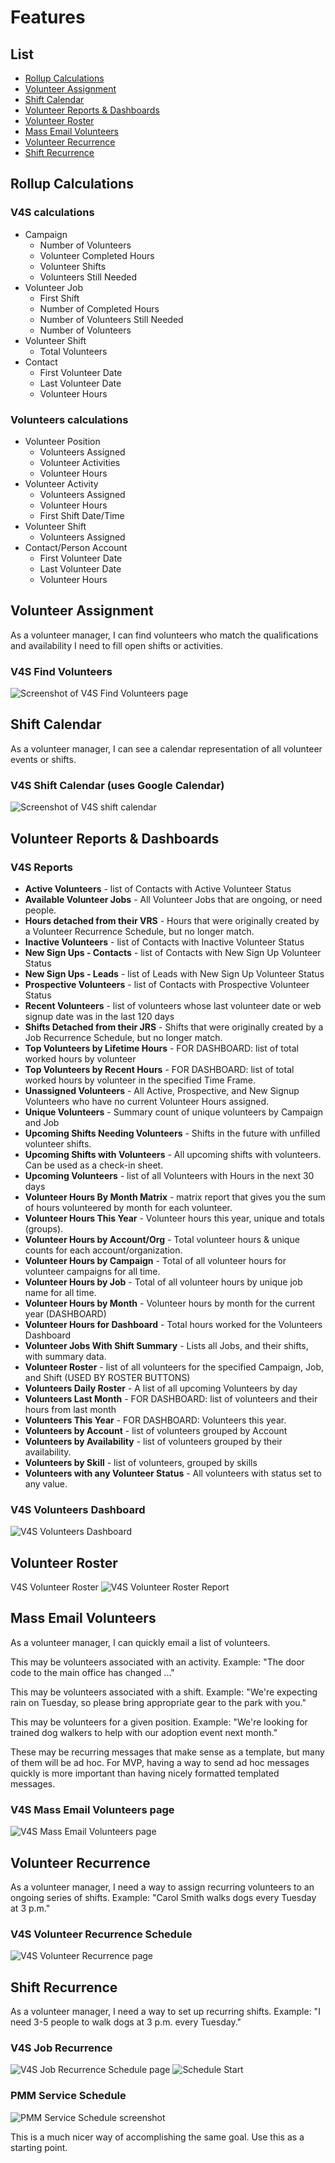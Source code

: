 # Features

## List

* [Rollup Calculations](#rollup-calculations)
* [Volunteer Assignment](#volunteer-assignment)
* [Shift Calendar](#shift-calendar)
* [Volunteer Reports & Dashboards](#volunteer-report-dashboards)
* [Volunteer Roster](#volunteer-roster)
* [Mass Email Volunteers](#mass-email-volunteers)
* [Volunteer Recurrence](#volunteer-recurrence)
* [Shift Recurrence](#shift-recurrence)

## Rollup Calculations

### V4S calculations

* Campaign
	* Number of Volunteers
	* Volunteer Completed Hours
	* Volunteer Shifts
	* Volunteers Still Needed
* Volunteer Job
	* First Shift
	* Number of Completed Hours
	* Number of Volunteers Still Needed
	* Number of Volunteers
* Volunteer Shift
	* Total Volunteers
* Contact
	* First Volunteer Date
	* Last Volunteer Date
	* Volunteer Hours

### Volunteers calculations

* Volunteer Position
	* Volunteers Assigned 
	* Volunteer Activities
	* Volunteer Hours
* Volunteer Activity
	* Volunteers Assigned
	* Volunteer Hours
	* First Shift Date/Time
* Volunteer Shift
	* Volunteers Assigned
* Contact/Person Account
	* First Volunteer Date
	* Last Volunteer Date
	* Volunteer Hours

## Volunteer Assignment

As a volunteer manager, I can find volunteers who match the qualifications and availability I need to fill open shifts or activities.

### V4S Find Volunteers 
![Screenshot of V4S Find Volunteers page](images/v4s_find_volunteers.png)

## Shift Calendar

As a volunteer manager, I can see a calendar representation of all volunteer events or shifts.

### V4S Shift Calendar (uses Google Calendar)
![Screenshot of V4S shift calendar](images/v4s_shift_calendar.png)

## Volunteer Reports & Dashboards

### V4S Reports

* **Active Volunteers** - list of Contacts with Active Volunteer Status
* **Available Volunteer Jobs** - All Volunteer Jobs that are ongoing, or need people.
* **Hours detached from their VRS** - Hours that were originally created by a Volunteer Recurrence Schedule, but no longer match.
* **Inactive Volunteers** - list of Contacts with Inactive Volunteer Status
* **New Sign Ups - Contacts** - list of Contacts with New Sign Up Volunteer Status
* **New Sign Ups - Leads** - list of Leads with New Sign Up Volunteer Status
* **Prospective Volunteers** - list of Contacts with Prospective Volunteer Status
* **Recent Volunteers** - list of volunteers whose last volunteer date or web signup date was in the last 120 days
* **Shifts Detached from their JRS** - Shifts that were originally created by a Job Recurrence Schedule, but no longer match.
* **Top Volunteers by Lifetime Hours** - FOR DASHBOARD: list of total worked hours by volunteer
* **Top Volunteers by Recent Hours** - FOR DASHBOARD: list of total worked hours by volunteer in the specified Time Frame.
* **Unassigned Volunteers** - All Active, Prospective, and New Signup Volunteers who have no current Volunteer Hours assigned.
* **Unique Volunteers** - Summary count of unique volunteers by Campaign and Job
* **Upcoming Shifts Needing Volunteers** - Shifts in the future with unfilled volunteer shifts.
* **Upcoming Shifts with Volunteers** - All upcoming shifts with volunteers. Can be used as a check-in sheet.
* **Upcoming Volunteers** - list of all Volunteers with Hours in the next 30 days
* **Volunteer Hours By Month Matrix** - matrix report that gives you the sum of hours volunteered by month for each volunteer.
* **Volunteer Hours This Year** - Volunteer hours this year, unique and totals (groups).
* **Volunteer Hours by Account/Org** - Total volunteer hours & unique counts for each account/organization.
* **Volunteer Hours by Campaign** - Total of all volunteer hours for volunteer campaigns for all time.
* **Volunteer Hours by Job** - Total of all volunteer hours by unique job name for all time.
* **Volunteer Hours by Month** - Volunteer hours by month for the current year (DASHBOARD)
* **Volunteer Hours for Dashboard** - Total hours worked for the Volunteers Dashboard
* **Volunteer Jobs With Shift Summary** - Lists all Jobs, and their shifts, with summary data.
* **Volunteer Roster** - list of all volunteers for the specified Campaign, Job, and Shift (USED BY ROSTER BUTTONS)
* **Volunteers Daily Roster** - A list of all upcoming Volunteers by day
* **Volunteers Last Month** - FOR DASHBOARD: list of volunteers and their hours from last month
* **Volunteers This Year** - FOR DASHBOARD: Volunteers this year.
* **Volunteers by Account** - list of volunteers grouped by Account
* **Volunteers by Availability** - list of volunteers grouped by their availability.
* **Volunteers by Skill** - list of volunteers, grouped by skills
* **Volunteers with any Volunteer Status** - All volunteers with status set to any value.     

### V4S Volunteers Dashboard
![V4S Volunteers Dashboard](images/v4s_dashboard.png)

## Volunteer Roster
V4S Volunteer Roster
![V4S Volunteer Roster Report](images/v4s_roster_report.png)

## Mass Email Volunteers
As a volunteer manager, I can quickly email a list of volunteers. 

This may be volunteers associated with an activity. Example: "The door code to the main office has changed ..."

This may be volunteers associated with a shift. Example: "We're expecting rain on Tuesday, so please bring appropriate gear to the park with you."

This may be volunteers for a given position. Example: "We're looking for trained dog walkers to help with our adoption event next month."

These may be recurring messages that make sense as a template, but many of them will be ad hoc. For MVP, having a way to send ad hoc messages quickly is more important than having nicely formatted templated messages.

### V4S Mass Email Volunteers page
![V4S Mass Email Volunteers page](images/v4s_mass_email_volunteers.png)

## Volunteer Recurrence
As a volunteer manager, I need a way to assign recurring volunteers to an ongoing series of shifts. Example: "Carol Smith walks dogs every Tuesday at 3 p.m."

### V4S Volunteer Recurrence Schedule 
![V4S Volunteer Recurrence page](images/v4s_volunteer_recurrence.png)

## Shift Recurrence
As a volunteer manager, I need a way to set up recurring shifts. Example: "I need 3-5 people to walk dogs at 3 p.m. every Tuesday."

### V4S Job Recurrence
![V4S Job Recurrence Schedule page](images/v4s_job_recurrence_schedule.png)
![Schedule Start](images/schedule_start.png)

### PMM Service Schedule
![PMM Service Schedule screenshot](images/pmm_service_schedule.png)

This is a much nicer way of accomplishing the same goal. Use this as a starting point.
